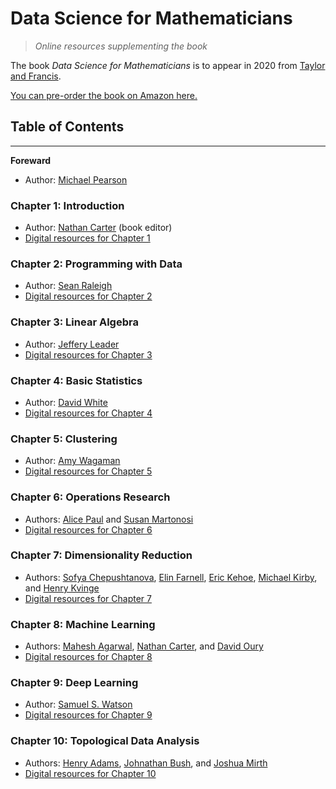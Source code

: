 
# Data Science for Mathematicians

> *Online resources supplementing the book*

The book *Data Science for Mathematicians* is to appear in 2020 from
[Taylor and Francis](https://taylorandfrancis.com/).

[You can pre-order the book on Amazon here.](https://www.amazon.com/Science-Mathematicians-Chapman-Handbooks-Mathematics/dp/0367027054/)

## Table of Contents

---

**Foreward**

 * Author: [Michael Pearson](http://www.jmichaelpearson.net/)

### Chapter 1: Introduction

 * Author: [Nathan Carter](https://nathancarter.github.io/) (book editor)
 * [Digital resources for Chapter 1](chapter-1-resources.md)

### Chapter 2: Programming with Data

 * Author: [Sean Raleigh](https://github.com/VectorPosse)
 * [Digital resources for Chapter 2](chapter-2-resources.md)

### Chapter 3: Linear Algebra

 * Author: [Jeffery Leader](https://www.rose-hulman.edu/academics/faculty/leader-jeffery-leader.html)
 * [Digital resources for Chapter 3](chapter-3-resources.md)

### Chapter 4: Basic Statistics

 * Author: [David White](http://personal.denison.edu/~whiteda/)
 * [Digital resources for Chapter 4](chapter-4-resources.md)

### Chapter 5: Clustering

 * Author: [Amy Wagaman](https://www.amherst.edu/people/facstaff/awagaman)
 * [Digital resources for Chapter 5](chapter-5-resources.md)

### Chapter 6: Operations Research

 * Authors: [Alice Paul](https://alicepaul.github.io/) and
   [Susan Martonosi](https://www.hmc.edu/mathematics/people/faculty/susan-martonosi/)
 * [Digital resources for Chapter 6](chapter-6-resources.md)

### Chapter 7: Dimensionality Reduction

 * Authors: [Sofya Chepushtanova](https://chepusht.mathcs.wilkes.edu/),
   [Elin Farnell](https://www.linkedin.com/in/elin-farnell-7896341a/),
   [Eric Kehoe](https://mathematics.colostate.edu/person/?id=DDADA2356E6A0831B8AF107EADA5F47B&sq=t),
   [Michael Kirby](https://www.math.colostate.edu/~kirby/), and
   [Henry Kvinge](https://hkvinge.github.io/)
 * [Digital resources for Chapter 7](chapter-7-resources.md)

### Chapter 8: Machine Learning

 * Authors: [Mahesh Agarwal](https://umdearborn.edu/users/mkagarwa),
   [Nathan Carter](https://nathancarter.github.io/), and
   [David Oury](https://www.linkedin.com/in/dr-david-oury-8a9b8932/)
 * [Digital resources for Chapter 8](chapter-8-resources.md)

### Chapter 9: Deep Learning

 * Author: [Samuel S. Watson](http://www.math.brown.edu/~sswatson/index.html)
 * [Digital resources for Chapter 9](chapter-9-resources.md)

### Chapter 10: Topological Data Analysis

 * Authors: [Henry Adams](https://www.math.colostate.edu/~adams/),
   [Johnathan Bush](https://www.math.colostate.edu/~bush/index.html), and
   [Joshua Mirth](https://www.math.colostate.edu/~mirth/)
 * [Digital resources for Chapter 10](chapter-10-resources.md)
